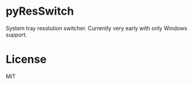 # pyResSwitch

System tray resolution switcher. Currently very early with only Windows support.

# License

MIT